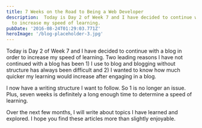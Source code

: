 ```yaml
---
title: 7 Weeks on the Road to Being a Web Developer
description:  Today is Day 2 of Week 7 and I have decided to continue with a blog in order
  to increase my speed of learning.
pubDate: '2016-08-24T01:29:03.771Z'
heroImage: '/blog-placeholder-3.jpg'
---
```


Today is Day 2 of Week 7 and I have decided to continue with a blog in order to increase my speed of learning. Two leading reasons I have not continued with a blog has been 1) I use to blog and blogging without structure has always been difficult and 2) I wanted to know how much quicker my learning would increase after engaging in a blog.

I now have a writing structure I want to follow. So 1 is no longer an issue. Plus, seven weeks is definitely a long enough time to determine a speed of learning.

Over the next few months, I will write about topics I have learned and explored. I hope you find these articles more than slightly enjoyable.
